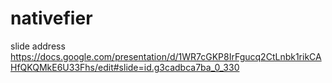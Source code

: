 # nativefier
slide address 
https://docs.google.com/presentation/d/1WR7cGKP8IrFgucq2CtLnbk1rikCAHfQKQMkE6U33Fhs/edit#slide=id.g3cadbca7ba_0_330
